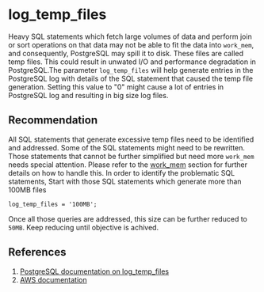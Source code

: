 # log_temp_files
Heavy SQL statements which fetch large volumes of data and perform join or sort operations on that data may not be able to fit the data into `work_mem`, and consequently, PostgreSQL may spill it to disk. These files are called temp files. This could result in unwated I/O and performance degradation in PostgreSQL.The parameter `log_temp_files`  will help generate entries in the PostgreSQL log with details of the SQL statement that caused the temp file generation. Setting this value to "0" might cause a lot of entries in PostgreSQL log and resulting in big size log files.
## Recommendation
All SQL statements that generate excessive temp files need to be identified and addressed. Some of the SQL statements might need to be rewritten. Those statements that cannot be further simplified but need more `work_mem` needs special attention. Please refer to the [work_mem](work_mem.md) section for further details on how to handle this. In order to identify the problematic SQL statements, Start with those SQL statements which generate more than 100MB files
```
log_temp_files = '100MB';
``` 
Once all those queries are addressed,  this size can be further reduced to `50MB`. Keep reducing until objective is achived.

## References
1. [PostgreSQL documentation on log_temp_files](https://www.postgresql.org/docs/current/runtime-config-logging.html#GUC-LOG-TEMP-FILES)
2. [AWS documentation](https://docs.aws.amazon.com/prescriptive-guidance/latest/tuning-postgresql-parameters/log-temp-files.html)
